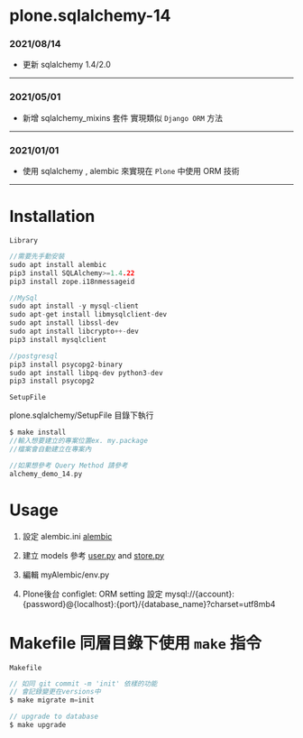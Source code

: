 # plone.sqlalchemy-14

### 2021/08/14

- 更新 sqlalchemy 1.4/2.0

---

### 2021/05/01

- 新增 sqlalchemy_mixins 套件 實現類似 `Django ORM` 方法

---

### 2021/01/01

- 使用 sqlalchemy , alembic 來實現在 `Plone` 中使用 ORM 技術

---

# Installation

`Library`

```h
//需要先手動安裝
sudo apt install alembic
pip3 install SQLAlchemy>=1.4.22
pip3 install zope.i18nmessageid

//MySql
sudo apt install -y mysql-client
sudo apt-get install libmysqlclient-dev
sudo apt install libssl-dev
sudo apt install libcrypto++-dev
pip3 install mysqlclient

//postgresql
pip3 install psycopg2-binary
sudo apt install libpq-dev python3-dev
pip3 install psycopg2
```

`SetupFile`

plone.sqlalchemy/SetupFile 目錄下執行

```h
$ make install
//輸入想要建立的專案位置ex. my.package
//檔案會自動建立在專案內

//如果想參考 Query Method 請參考
alchemy_demo_14.py
```

# Usage

1. 設定 alembic.ini
   [alembic](https://github.com/poliyka/plone.sqlalchemy/blob/f18a66b6a23ed1bbc54676e3d24d84b630b7e85a/SetupFile/alembic.ini#L45)

2. 建立 models 參考 [user.py](https://github.com/poliyka/plone.sqlalchemy/blob/master/SetupFile/models/user.py) and [store.py](https://github.com/poliyka/plone.sqlalchemy/blob/master/SetupFile/models/store.py)

3. 編輯 myAlembic/env.py

4. Plone後台 configlet: ORM setting 設定 mysql://{account}:{password}@{localhost}:{port}/{database_name}?charset=utf8mb4

# Makefile 同層目錄下使用 `make` 指令

`Makefile`

```h
// 如同 git commit -m 'init' 依樣的功能
// 會記錄變更在versions中
$ make migrate m=init

// upgrade to database
$ make upgrade
```
